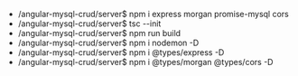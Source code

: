 * /angular-mysql-crud/server$ npm i express morgan promise-mysql cors
* /angular-mysql-crud/server$ tsc --init
* /angular-mysql-crud/server$ npm run build
* /angular-mysql-crud/server$ npm i nodemon -D
* /angular-mysql-crud/server$ npm i @types/express -D
* /angular-mysql-crud/server$ npm i @types/morgan @types/cors -D